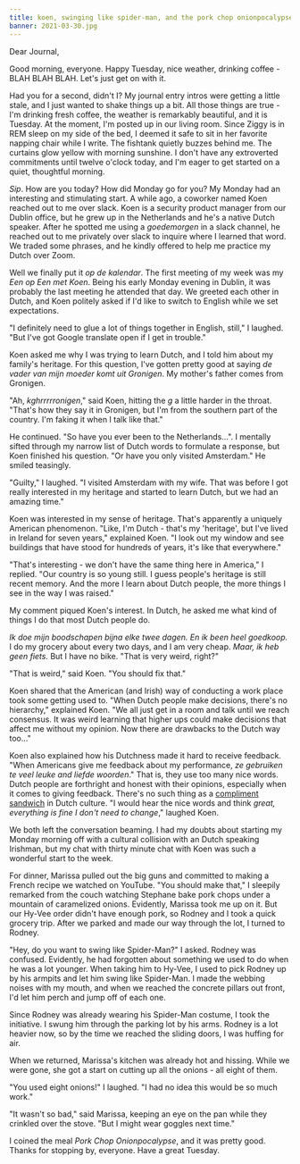 ```yaml
---
title: koen, swinging like spider-man, and the pork chop onionpocalypse
banner: 2021-03-30.jpg
---
```


Dear Journal,

Good morning, everyone.  Happy Tuesday, nice weather, drinking
coffee - BLAH BLAH BLAH.  Let's just get on with it.

Had you for a second, didn't I?  My journal entry intros were getting
a little stale, and I just wanted to shake things up a bit.  All those
things are true - I'm drinking fresh coffee, the weather is remarkably
beautiful, and it is Tuesday.  At the moment, I'm posted up in our
living room.  Since Ziggy is in REM sleep on my side of the bed, I
deemed it safe to sit in her favorite napping chair while I write.
The fishtank quietly buzzes behind me.  The curtains glow yellow with
morning sunshine.  I don't have any extroverted commitments until
twelve o'clock today, and I'm eager to get started on a quiet,
thoughtful morning.

_Sip_.  How are you today?  How did Monday go for you?  My Monday had
an interesting and stimulating start.  A while ago, a coworker named
Koen reached out to me over slack.  Koen is a security product manager
from our Dublin office, but he grew up in the Netherlands and he's a
native Dutch speaker.  After he spotted me using a _goedemorgen_ in a
slack channel, he reached out to me privately over slack to inquire
where I learned that word.  We traded some phrases, and he kindly
offered to help me practice my Dutch over Zoom.

Well we finally put it _op de kalendar_.  The first meeting of my week
was my _Een op Een met Koen_.  Being his early Monday evening in
Dublin, it was probably the last meeting he attended that day.  We
greeted each other in Dutch, and Koen politely asked if I'd like to
switch to English while we set expectations.

"I definitely need to glue a lot of things together in English,
still," I laughed.  "But I've got Google translate open if I get in
trouble."

Koen asked me why I was trying to learn Dutch, and I told him about my
family's heritage.  For this question, I've gotten pretty good at
saying _de vader van mijn moeder komt uit Gronigen_.  My mother's
father comes from Gronigen.

"Ah, _kghrrrrronigen_," said Koen, hitting the _g_ a little harder in
the throat.  "That's how they say it in Gronigen, but I'm from the
southern part of the country.  I'm faking it when I talk like that."

He continued.  "So have you ever been to the Netherlands...".  I
mentally sifted through my narrow list of Dutch words to formulate a
response, but Koen finished his question.  "Or have you only visited
Amsterdam."  He smiled teasingly.

"Guilty," I laughed.  "I visited Amsterdam with my wife.  That was
before I got really interested in my heritage and started to learn
Dutch, but we had an amazing time."

Koen was interested in my sense of heritage.  That's apparently a
uniquely American phenomenon.  "Like, I'm Dutch - that's my
'heritage', but I've lived in Ireland for seven years," explained
Koen.  "I look out my window and see buildings that have stood for
hundreds of years, it's like that everywhere."

"That's interesting - we don't have the same thing here in America," I
replied.  "Our country is so young still.  I guess people's heritage
is still recent memory.  And the more I learn about Dutch people, the
more things I see in the way I was raised."

My comment piqued Koen's interest.  In Dutch, he asked me what kind of
things I do that most Dutch people do.

_Ik doe mijn boodschapen bijna elke twee dagen.  En ik been heel
goedkoop._  I do my grocery about every two days, and I am very cheap.
_Maar, ik heb geen fiets._  But I have no bike.  "That is very weird,
right?"

"That is weird," said Koen.  "You should fix that."

Koen shared that the American (and Irish) way of conducting a work
place took some getting used to.  "When Dutch people make decisions,
there's no hierarchy," explained Koen.  "We all just get in a room and
talk until we reach consensus.  It was weird learning that higher ups
could make decisions that affect me without my opinion.  Now there are
drawbacks to the Dutch way too..."

Koen also explained how his Dutchness made it hard to receive
feedback.  "When Americans give me feedback about my performance, _ze
gebruiken te veel leuke and liefde woorden_."  That is, they use too
many nice words.  Dutch people are forthright and honest with their
opinions, especially when it comes to giving feedback.  There's no
such thing as a [compliment sandwich] in Dutch culture.  "I would hear
the nice words and think _great, everything is fine I don't need to
change_," laughed Koen.

[compliment sandwich]: https://www.leadershipiq.com/blogs/leadershipiq/compliment-sandwich

We both left the conversation beaming.  I had my doubts about starting
my Monday morning off with a cultural collision with an Dutch speaking
Irishman, but my chat with thirty minute chat with Koen was such a
wonderful start to the week.

For dinner, Marissa pulled out the big guns and committed to making a
French recipe we watched on YouTube.  "You should make that," I
sleepily remarked from the couch watching Stephane bake pork chops
under a mountain of caramelized onions.  Evidently, Marissa took me up
on it.  But our Hy-Vee order didn't have enough pork, so Rodney and I
took a quick grocery trip.  After we parked and made our way through
the lot, I turned to Rodney.

"Hey, do you want to swing like Spider-Man?" I asked.  Rodney was
confused.  Evidently, he had forgotten about something we used to do
when he was a lot younger.  When taking him to Hy-Vee, I used to pick
Rodney up by his armpits and let him swing like Spider-Man.  I made
the webbing noises with my mouth, and when we reached the concrete
pillars out front, I'd let him perch and jump off of each one.

Since Rodney was already wearing his Spider-Man costume, I took the
initiative.  I swung him through the parking lot by his arms.  Rodney
is a lot heavier now, so by the time we reached the sliding doors, I
was huffing for air.

When we returned, Marissa's kitchen was already hot and hissing.
While we were gone, she got a start on cutting up all the onions - all
eight of them.

"You used eight onions!" I laughed.  "I had no idea this would be so
much work."

"It wasn't so bad," said Marissa, keeping an eye on the pan while they
crinkled over the stove.  "But I might wear goggles next time."

I coined the meal _Pork Chop Onionpocalypse_, and it was pretty good.
Thanks for stopping by, everyone.  Have a great Tuesday.
